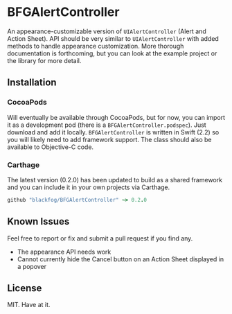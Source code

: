 # BFGAlertController

An appearance-customizable version of `UIAlertController` (Alert and Action Sheet). API should be very similar to `UIAlertController` with added methods to handle appearance customization. More thorough documentation is forthcoming, but you can look at the example project or the library for more detail.

## Installation

### CocoaPods

Will eventually be available through CocoaPods, but for now, you can import it as a development pod (there is a `BFGAlertController.podspec`). Just download and add it locally. `BFGAlertController` is written in Swift (2.2) so you will likely need to add framework support. The class should also be available to Objective-C code.

### Carthage

The latest version (0.2.0) has been updated to build as a shared framework and you can include it in your own projects via Carthage.

`````ruby
github "blackfog/BFGAlertController" ~> 0.2.0
`````

## Known Issues

Feel free to report or fix and submit a pull request if you find any.

- The appearance API needs work
- Cannot currently hide the Cancel button on an Action Sheet displayed in a popover

## License

MIT. Have at it.
